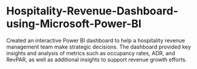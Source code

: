 # Hospitality-Revenue-Dashboard-using-Microsoft-Power-BI
Created an interactive Power BI dashboard to help a hospitality revenue management team make strategic decisions. The dashboard provided key insights and analysis of metrics such as occupancy rates, ADR, and RevPAR, as well as additional insights to support revenue growth efforts.
